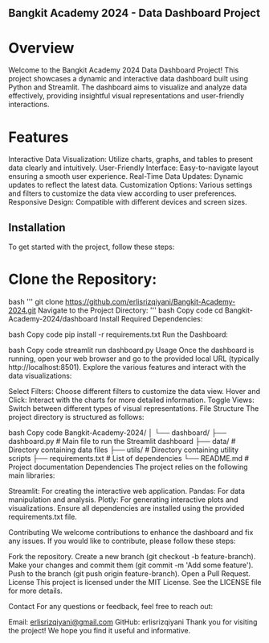 ## Bangkit Academy 2024 - Data Dashboard Project
# Overview
Welcome to the Bangkit Academy 2024 Data Dashboard Project! This project showcases a dynamic and interactive data dashboard built using Python and Streamlit. The dashboard aims to visualize and analyze data effectively, providing insightful visual representations and user-friendly interactions.

# Features
Interactive Data Visualization: Utilize charts, graphs, and tables to present data clearly and intuitively.
User-Friendly Interface: Easy-to-navigate layout ensuring a smooth user experience.
Real-Time Data Updates: Dynamic updates to reflect the latest data.
Customization Options: Various settings and filters to customize the data view according to user preferences.
Responsive Design: Compatible with different devices and screen sizes.

## Installation
To get started with the project, follow these steps:

# Clone the Repository:

bash
'''
git clone https://github.com/erlisrizqiyani/Bangkit-Academy-2024.git
Navigate to the Project Directory:
'''
bash
Copy code
cd Bangkit-Academy-2024/dashboard
Install Required Dependencies:

bash
Copy code
pip install -r requirements.txt
Run the Dashboard:

bash
Copy code
streamlit run dashboard.py
Usage
Once the dashboard is running, open your web browser and go to the provided local URL (typically http://localhost:8501). Explore the various features and interact with the data visualizations:

Select Filters: Choose different filters to customize the data view.
Hover and Click: Interact with the charts for more detailed information.
Toggle Views: Switch between different types of visual representations.
File Structure
The project directory is structured as follows:

bash
Copy code
Bangkit-Academy-2024/
│
└── dashboard/
    ├── dashboard.py           # Main file to run the Streamlit dashboard
    ├── data/                  # Directory containing data files
    ├── utils/                 # Directory containing utility scripts
    ├── requirements.txt       # List of dependencies
    └── README.md              # Project documentation
Dependencies
The project relies on the following main libraries:

Streamlit: For creating the interactive web application.
Pandas: For data manipulation and analysis.
Plotly: For generating interactive plots and visualizations.
Ensure all dependencies are installed using the provided requirements.txt file.

Contributing
We welcome contributions to enhance the dashboard and fix any issues. If you would like to contribute, please follow these steps:

Fork the repository.
Create a new branch (git checkout -b feature-branch).
Make your changes and commit them (git commit -m 'Add some feature').
Push to the branch (git push origin feature-branch).
Open a Pull Request.
License
This project is licensed under the MIT License. See the LICENSE file for more details.

Contact
For any questions or feedback, feel free to reach out:

Email: erlisrizqiyani@gmail.com
GitHub: erlisrizqiyani
Thank you for visiting the project! We hope you find it useful and informative.
